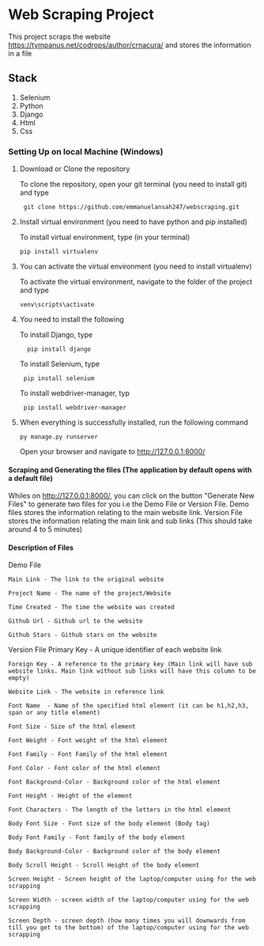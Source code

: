 # Web Scraping Project
This project scraps the website https://tympanus.net/codrops/author/crnacura/ and stores the information in a file

## Stack

1. Selenium
2. Python
3. Django
4. Html
5. Css

### Setting Up on local Machine (Windows)
1. Download or Clone the repository

    To clone the repository, open your git terminal (you need to install git) and type
    
        git clone https://github.com/emmanuelansah247/webscraping.git
        
2. Install virtual environment (you need to have python and pip installed)

    To install virtual environment, type (in your terminal)
    
       pip install virtualenv
       
3. You can activate the virtual environment (you need to install virtualenv)

    To activate the virtual environment, navigate to the folder of the project and type
    
       venv\scripts\activate
       
4. You need to install the following

    To install Django, type
    
         pip install django
    
    To install Selenium, type
    
        pip install selenium
      
    To install webdriver-manager, typ
      
        pip install webdriver-manager
        
5. When everything is successfully installed, run the following command

       py manage.py runserver
     
     
     Open your browser and navigate to http://127.0.0.1:8000/
     
 
 #### Scraping and Generating the files (The application by default opens with a default file)
 
 Whiles on http://127.0.0.1:8000/, you can click on the button "Generate New Files" to generate two files for you i.e the Demo File or Version File.
 Demo files stores the information relating to the main website link. 
 Version File stores the information relating the main link and sub links
 (This should take around 4 to 5 minutes)
 
 #### Description of Files
 
 Demo File
 
    Main Link - The link to the original website
    
    Project Name - The name of the project/Website
    
    Time Created - The time the website was created
    
    Github Url - Github url to the website 
    
    Github Stars - Github stars on the website
    
 Version File
    Primary Key - A unique identifier of each website link
    
    Foreign Key - A reference to the primary key (Main link will have sub website links. Main link without sub links will have this column to be empty)
    
    Website Link - The website in reference link
                
    Font Name  - Name of the specified html element (it can be h1,h2,h3, span or any title element)
    
    Font Size - Size of the html element
    
    Font Weight - Font weight of the html element 
    
    Font Family - Font Family of the html element
    
    Font Color - Font color of the html element
    
    Font Background-Color - Background color of the html element
    
    Font Height - Height of the element
    
    Font Characters - The length of the letters in the html element
    
    Body Font Size - Font size of the body element (Body tag)
    
    Body Font Family - Font family of the body element
 
    Body Background-Color - Background color of the body element
    
    Body Scroll Height - Scroll Height of the body element
    
    Screen Height - Screen height of the laptop/computer using for the web scrapping
    
    Screen Width - screen width of the laptop/computer using for the web scrapping
    
    Screen Depth - screen depth (how many times you will downwards from till you get to the bottom) of the laptop/computer using for the web scrapping
